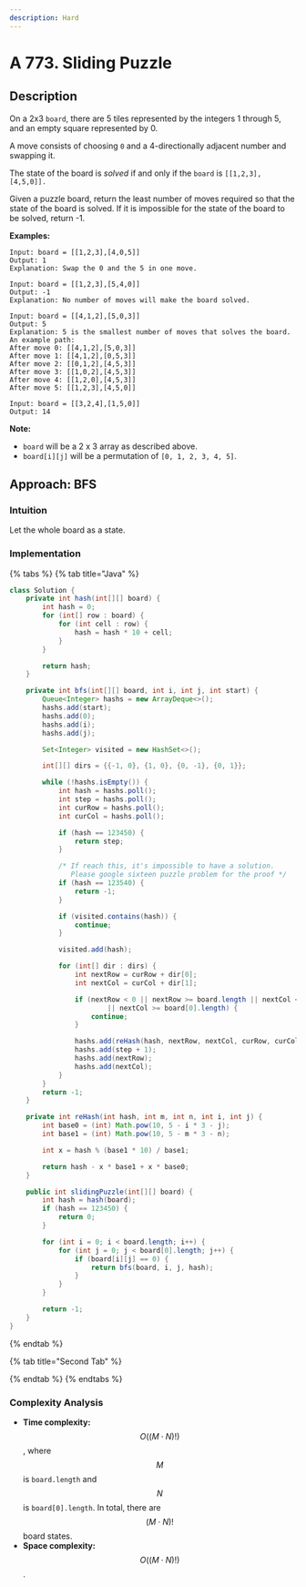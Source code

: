 ```yaml
---
description: Hard
---
```


# A 773. Sliding Puzzle

## Description

On a 2x3 `board`, there are 5 tiles represented by the integers 1 through 5, and an empty square represented by 0.

A move consists of choosing `0` and a 4-directionally adjacent number and swapping it.

The state of the board is _solved_ if and only if the `board` is `[[1,2,3],[4,5,0]].`

Given a puzzle board, return the least number of moves required so that the state of the board is solved. If it is impossible for the state of the board to be solved, return -1.

**Examples:**

```text
Input: board = [[1,2,3],[4,0,5]]
Output: 1
Explanation: Swap the 0 and the 5 in one move.
```

```text
Input: board = [[1,2,3],[5,4,0]]
Output: -1
Explanation: No number of moves will make the board solved.
```

```text
Input: board = [[4,1,2],[5,0,3]]
Output: 5
Explanation: 5 is the smallest number of moves that solves the board.
An example path:
After move 0: [[4,1,2],[5,0,3]]
After move 1: [[4,1,2],[0,5,3]]
After move 2: [[0,1,2],[4,5,3]]
After move 3: [[1,0,2],[4,5,3]]
After move 4: [[1,2,0],[4,5,3]]
After move 5: [[1,2,3],[4,5,0]]
```

```text
Input: board = [[3,2,4],[1,5,0]]
Output: 14
```

**Note:**

* `board` will be a 2 x 3 array as described above.
* `board[i][j]` will be a permutation of `[0, 1, 2, 3, 4, 5]`.

## Approach: BFS

### Intuition

Let the whole board as a state.

### Implementation

{% tabs %}
{% tab title="Java" %}
```java
class Solution {
    private int hash(int[][] board) {
        int hash = 0;
        for (int[] row : board) {
            for (int cell : row) {
                hash = hash * 10 + cell;
            }
        }

        return hash;
    }

    private int bfs(int[][] board, int i, int j, int start) {
        Queue<Integer> hashs = new ArrayDeque<>();
        hashs.add(start);
        hashs.add(0);
        hashs.add(i);
        hashs.add(j);

        Set<Integer> visited = new HashSet<>();

        int[][] dirs = {{-1, 0}, {1, 0}, {0, -1}, {0, 1}};

        while (!hashs.isEmpty()) {
            int hash = hashs.poll();
            int step = hashs.poll();
            int curRow = hashs.poll();
            int curCol = hashs.poll();

            if (hash == 123450) {
                return step;
            }

            /* If reach this, it's impossible to have a solution.
               Please google sixteen puzzle problem for the proof */
            if (hash == 123540) {
                return -1;
            }

            if (visited.contains(hash)) {
                continue;
            }

            visited.add(hash);

            for (int[] dir : dirs) {
                int nextRow = curRow + dir[0];
                int nextCol = curCol + dir[1];

                if (nextRow < 0 || nextRow >= board.length || nextCol < 0
                        || nextCol >= board[0].length) {
                    continue;
                }

                hashs.add(reHash(hash, nextRow, nextCol, curRow, curCol));
                hashs.add(step + 1);
                hashs.add(nextRow);
                hashs.add(nextCol);
            }
        }
        return -1;
    }

    private int reHash(int hash, int m, int n, int i, int j) {
        int base0 = (int) Math.pow(10, 5 - i * 3 - j);
        int base1 = (int) Math.pow(10, 5 - m * 3 - n);

        int x = hash % (base1 * 10) / base1;

        return hash - x * base1 + x * base0;
    }

    public int slidingPuzzle(int[][] board) {
        int hash = hash(board);
        if (hash == 123450) {
            return 0;
        }

        for (int i = 0; i < board.length; i++) {
            for (int j = 0; j < board[0].length; j++) {
                if (board[i][j] == 0) {
                    return bfs(board, i, j, hash);
                }
            }
        }

        return -1;
    }
}
```
{% endtab %}

{% tab title="Second Tab" %}

{% endtab %}
{% endtabs %}

### Complexity Analysis

* **Time complexity:** $$O((M\cdot N)!)$$, where $$M$$ is `board.length` and $$N$$ is `board[0].length`. In total, there are $$(M\cdot N)!$$ board states.
* **Space complexity:** $$O((M\cdot N)!)$$.



